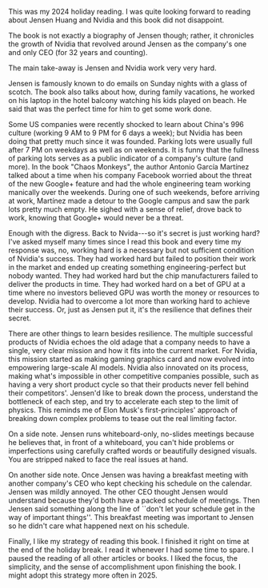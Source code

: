 <!-- 2025-nvidia-way -->

This was my 2024 holiday reading. I was quite looking forward to reading about Jensen Huang and Nvidia and this book did not disappoint.

The book is not exactly a biography of Jensen though; rather, it chronicles the growth of Nvidia that revolved around Jensen as the company's one and only CEO (for 32 years and counting).

The main take-away is Jensen and Nvidia work very very hard.

Jensen is famously known to do emails on Sunday nights with a glass of scotch. The book also talks about how, during family vacations, he worked on his laptop in the hotel balcony watching his kids played on beach. He said that was the perfect time for him to get some work done.

Some US companies were recently shocked to learn about China's 996 culture (working 9 AM to 9 PM for 6 days a week); but Nvidia has been doing that pretty much since it was founded. Parking lots were usually full after 7 PM on weekdays as well as on weekends.
It is funny that the fullness of parking lots serves as a public indicator of a company's culture (and more). In the book "Chaos Monkeys", the author Antonio García Martínez talked about a time when his company Facebook worried about the threat of the new Google+ feature and had the whole engineering team working manically over the weekends. During one of such weekends, before arriving at work, Martínez made a detour to the Google campus and saw the park lots pretty much empty. He sighed with a sense of relief, drove back to work, knowing that Google+ would never be a threat.

Enough with the digress. Back to Nvida---so it's secret is just working hard? I've asked myself many times since I read this book and every time my response was, no, working hard is a necessary but not sufficient condition of Nvidia's success. They had worked hard but failed to position their work in the market and ended up creating something engineering-perfect but nobody wanted. They had worked hard but the chip manufacturers failed to deliver the products in time. They had worked hard on a bet of GPU at a time where no investors believed GPU was worth the money or resources to develop. Nvidia had to overcome a lot more than working hard to achieve their success. Or, just as Jensen put it, it's the resilience that defines their secret.

There are other things to learn besides resilience. The multiple successful products of Nvidia echoes the old adage that a company needs to have a single, very clear mission and how it fits into the current market. For Nvidia, this mission started as making gaming graphics card and now evolved into empowering large-scale AI models. Nvidia also innovated on its process, making what's impossible in other competitive companies possible, such as having a very short product cycle so that their products never fell behind their competitors'. Jensen'd like to break down the process, understand the bottleneck of each step, and try to accelerate each step to the limit of physics. This reminds me of Elon Musk's first-principles' approach of breaking down complex problems to tease out the real limiting factor.

On a side note. Jensen runs whiteboard-only, no-slides meetings because he believes that, in front of a whiteboard, you can't hide problems or imperfections using carefully crafted words or beautifully designed visuals. You are stripped naked to face the real issues at hand.

On another side note. Once Jensen was having a breakfast meeting with another company's CEO who kept checking his schedule on the calendar. Jensen was mildly annoyed. The other CEO thought Jensen would understand because they'd both have a packed schedule of meetings. Then Jensen said something along the line of ``don't let your schedule get in the way of important things''. This breakfast meeting was important to Jensen so he didn't care what happened next on his schedule.

Finally, I like my strategy of reading this book. I finished it right on time at the end of the holiday break. I read it whenever I had some time to spare. I paused the reading of all other articles or books. I liked the focus, the simplicity, and the sense of accomplishment upon finishing the book. I might adopt this strategy more often in 2025.